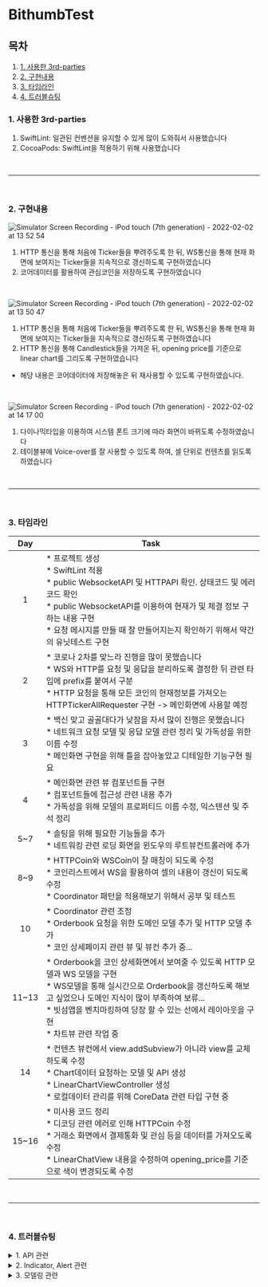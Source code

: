 # BithumbTest

## 목차
  1. [1. 사용한 3rd-parties](#1-사용한-)
  2. [2. 구현내용](#2-구현내용)
  3. [3. 타임라인](#3-타임라인)
  4. [4. 트러블슈팅](#4-트러블슈팅)


### 1. 사용한 3rd-parties
  1. SwiftLint: 일관된 컨벤션을 유지할 수 있게 많이 도와줘서 사용했습니다
  2. CocoaPods: SwiftLint을 적용하기 위해 사용했습니다

<br>

---

<br>

### 2. 구현내용
![Simulator Screen Recording - iPod touch (7th generation) - 2022-02-02 at 13 52 54](https://user-images.githubusercontent.com/83933153/152095141-740f9c0b-9375-4003-bcd6-8f32eb6d44cd.gif)

1. HTTP 통신을 통해 처음에 Ticker들을 뿌려주도록 한 뒤, WS통신을 통해 현재 화면에 보여지는 Ticker들을 지속적으로 갱신하도록 구현하였습니다
2. 코어데이터를 활용하여 관심코인을 저장하도록 구현하였습니다

<br>

![Simulator Screen Recording - iPod touch (7th generation) - 2022-02-02 at 13 50 47](https://user-images.githubusercontent.com/83933153/152095254-3b5dc444-c434-4ba5-823d-b85da5b73c33.gif)

1. HTTP 통신을 통해 처음에 Ticker들을 뿌려주도록 한 뒤, WS통신을 통해 현재 화면에 보여지는 Ticker들을 지속적으로 갱신하도록 구현하였습니다
2. HTTP 통신을 통해 Candlestick들을 가져온 뒤, opening price를 기준으로 linear chart를 그리도록 구현하였습니다
  * 해당 내용은 코어데이터에 저장해놓은 뒤 재사용할 수 있도록 구현하였습니다.

<br>

![Simulator Screen Recording - iPod touch (7th generation) - 2022-02-02 at 14 17 00](https://user-images.githubusercontent.com/83933153/152097226-03ad0d99-3879-4682-aa2e-bc49bc11c4b0.gif)

1. 다이나믹타입을 이용하여 시스템 폰트 크기에 따라 화면이 바뀌도록 수정하였습니다
2. 테이블뷰에 Voice-over를 잘 사용할 수 있도록 하여, 셀 단위로 컨텐츠를 읽도록 하였습니다

<br>

---

<br>

### 3. 타임라인
| Day | Task |
|:---:|---|
| 1 | * 프로젝트 생성 <br> * SwiftLint 적용 <br> * public WebsocketAPI 및 HTTPAPI 확인. 상태코드 및 에러코드 확인 <br> * public WebsocketAPI를 이용하여 현재가 및 체결 정보 구하는 내용 구현 <br>  * 요청 메시지를 만들 때 잘 만들어지는지 확인하기 위해서 약간의 유닛테스트 구현 |
| 2 | * 코로나 2차를 맞느라 진행을 많이 못했습니다 <br> * WS와 HTTP를 요청 및 응답을 분리하도록 결정한 뒤 관련 타입에 prefix를 붙여서 구분 <br> * HTTP 요청을 통해 모든 코인의 현재정보를 가져오는 HTTPTickerAllRequester 구현 -> 메인화면에 사용할 예정|
| 3 | * 백신 맞고 골골대다가 낮잠을 자서 많이 진행은 못했습니다 <br> * 네트워크 요청 모델 및 응답 모델 관련 정리 및 가독성을 위한 이름 수정 <br> * 메인화면 구현을 위해 틀을 잡아놓았고 디테일한 기능구현 필요 |
| 4 | * 메인화면 관련 뷰 컴포넌트들 구현 <br> * 컴포넌트들에 접근성 관련 내용 추가 <br> * 가독성을 위해 모델의 프로퍼티드 이름 수정, 익스텐션 및 주석 정리 |
| 5~7 | * 솔팅을 위해 필요한 기능들을 추가 <br> * 네트워킹 관련 로딩 화면을 윈도우의 루트뷰컨트롤러에 추가 |
| 8~9 | * HTTPCoin와 WSCoin이 잘 매칭이 되도록 수정 <br> * 코인리스트에서 WS을 활용하여 셀의 내용이 갱신이 되도록 수정 <br> * Coordinator 패턴을 적용해보기 위해서 공부 및 테스트 |
| 10 | * Coordinator 관련 조정  <br> * Orderbook 요청을 위한 도메인 모델 추가 및 HTTP 모델 추가 <br> * 코인 상세페이지 관련 뷰 및 뷰컨 추가 중... |
| 11~13 | * Orderbook을 코인 상세화면에서 보여줄 수 있도록 HTTP 모델과 WS 모델을 구현 <br> * WS모델을 통해 실시간으로 Orderbook을 갱신하도록 해보고 싶었으나 도메인 지식이 많이 부족하여 보류... <br> * 빗섬앱을 벤치마킹하여 당장 할 수 있는 선에서 레이아웃을 구현 <br> * 차트뷰 관련 작업 중 |
| 14 | * 컨텐츠 뷰컨에서 view.addSubview가 아니라 view를 교체하도록 수정 <br> * Chart데이터 요청하는 모델 및 API 생성 <br> * LinearChartViewController 생성 <br> * 로컬데이터 관리를 위해 CoreData 관련 타입 구현 중 |
| 15~16 | * 미사용 코드 정리 <br> * 디코딩 관련 에러로 인해 HTTPCoin 수정 <br> * 거래소 화면에서 결제통화 및 관심 등을 데이터를 가져오도록 수정 <br> * LinearChatView 내용을 수정하여 opening_price를 기준으로 색이 변경되도록 수정 |

<br>

---

<br>

### 4. 트러블슈팅

<details>
  <summary>1. API 관련</summary>  
  
  <img width="769" alt="스크린샷 2022-02-02 오후 2 09 26" src="https://user-images.githubusercontent.com/83933153/152096526-4cfa276e-384e-4aa3-aeec-66d84d8ce80a.png">

  1. API의 response들이 Swift를 위한 것은 아니라는 생각이 먼저 들었습니다. 특히 Public Ticker의 주문 통화가 ALL일 경우에는 data에 Coin과 date가 같은 레벨에 존재했고 이러한 부분이 나이브한 딕셔너리로 처리하기에는 어려움이 있었습니다. 예를 들면 [String: Coin]과 같이 처리할 수가 없었는데, Coin과 Date를 enum으로 묶어서 각각의 경우에 따라 파싱을 할 수 있도록 처리를 하였습니다.

  <br>

  <img width="712" alt="스크린샷 2022-02-02 오후 2 06 32" src="https://user-images.githubusercontent.com/83933153/152096325-a48b3ec2-9714-442e-8333-407d3d88d4e6.png">

  2. 또 fluctate_rate_24H가 주문통화가 KRW일 때에는 stirng으로 오는 반면 BTC일 때에는 number로 오는 경우가 있어 어려움이 있었습니다. 해당 내용도 각각의 경우를 enum으로 묶어서 처리하도록 구현하였습니다

</details>

<details>
  <summary>2. Indicator, Alert 관련</summary>
  1. 처음 생각했던 방향은 모두 window의 rootViewController를 통해 보여주려고 생각했습니다. 특히 네트워크 통신 관련 로딩이 발생할 경우 Indicator를 뿌려줄 때에는, 각각의 뷰컨이 이러한 기능을 갖기보다는 윈도우에서 처리하는 게 더 바람직할 것 같아 Notification을 활용하여 구현하였습니다
  2. 에러도 마찬가지의 방향을 생각했으나, 곰곰히 생각해보니 에러의 경우에는 화면의 내용에 따라 액션이 달라질 수가 있다고 생각됐습니다. 예를 들면 Ticker를 가져오는 것에 대한 에러는 다시 요청을 한다거나 고객센터에 문의를 남겨달라는 메시지 정도로 퉁칠 수 있겠지만, 실제로 코인을 매수하거나 매도하는 경우에는 에러가 발생할 경우는 다를 것 같다고 생각했습니다. 특히 입력값에 확인이 필요할 경우에는, Alert을 띄운 뒤 이것을 닫고 재입력을 시키는 것보다는 Alert에서 재입력을 하도록 할 수도 있을 것 같다는 생각이 들었고, 이러한 방향에 따라 기본적인 내용은 POP로 가져가고 필요에 따라 재정의를 할 수 있도록 구현을 하였습니다.
</details>

<details>
  <summary>3. 모델링 관련</summary>
  1. 처음 생각했던 방향은 필요에 따라 HTTP 요청 및 WS 요청을 하고 각각의 resposne model을 통해서 컨트롤러가 뷰를 갱신하도록 하는 것이었으나, 막상 구현을 해놓고 보니 두 모델의 성향이 비슷한데 컨트롤러가 너무 많은 모델을 알게 되는 문제점이 있었습니다. 이럴 거면 차라리 도메인모델을 컨트롤러에 더 가깝게 두고 도메인모델을 통해서 HTTP요청이나 WS요청을 거치는 식으로 사용하는 게 낫지 않았을까 하는 아쉬움이 많이 남습니다. (시간이 부족하여 해결하지 못한 이슈입니다)
</details>
